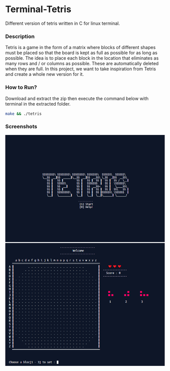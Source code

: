 # Terminal-Tetris
Different version of tetris written in C for linux terminal.

### Description
Tetris is a game in the form of a matrix where blocks of different shapes must be placed so that the board is kept as full as possible for as long as possible. The idea is to place each block in the location that eliminates as many rows and / or columns as possible. These are automatically deleted when they are full. In this project, we want to take inspiration from Tetris and create a whole new version for it.

### How to Run?
Download and extract the zip then execute the command below with terminal in the extracted folder.
```bash
make && ./tetris
```

### Screenshots
![](Capture.PNG)
![](Capture1.PNG)

